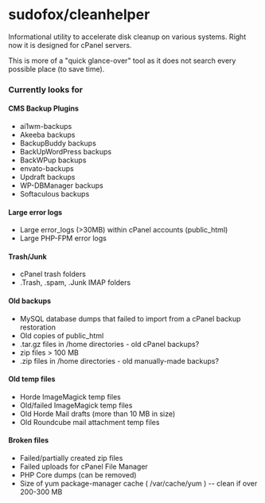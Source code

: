 # sudofox/cleanhelper

Informational utility to accelerate disk cleanup on various systems. Right now it is designed for cPanel servers.

This is more of a "quick glance-over" tool as it does not search every possible place (to save time).

### Currently looks for

#### CMS Backup Plugins

- ai1wm-backups
- Akeeba backups
- BackupBuddy backups
- BackUpWordPress backups
- BackWPup backups
- envato-backups
- Updraft backups
- WP-DBManager backups
- Softaculous backups

#### Large error logs

- Large error_logs (>30MB) within cPanel accounts (public_html)
- Large PHP-FPM error logs

#### Trash/Junk

- cPanel trash folders
- .Trash, .spam, .Junk IMAP folders

#### Old backups

- MySQL database dumps that failed to import from a cPanel backup restoration
- Old copies of public_html
- .tar.gz files in /home directories - old cPanel backups?
- zip files > 100 MB
- .zip files in /home directories - old manually-made backups?

#### Old temp files

- Horde ImageMagick temp files
- Old/failed ImageMagick temp files
- Old Horde Mail drafts (more than 10 MB in size)
- Old Roundcube mail attachment temp files

#### Broken files

- Failed/partially created zip files
- Failed uploads for cPanel File Manager
- PHP Core dumps (can be removed)
- Size of yum package-manager cache ( /var/cache/yum ) -- clean if over 200-300 MB
